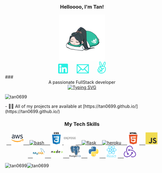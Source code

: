  ### <div align="center" >Helloooo, I'm Tan!</div>
<div align="center">
  <img src="mesleep.gif" width=30%></img></div>
   <div/>
 <div align="center">
 <a href="https://www.linkedin.com/in/tan-nguyen-8b0a8a257"><img width="32px" alt="Linkedln" title="Linkedln" src="linklogo1.png"/></a>
  &#8287;&#8287;&#8287;&#8287;&#8287;
 <a href="mailto:taan3311@gmail.com"><img width="41px" alt="Gmail" title="Gmail" src="mail7.png"/></a>
  &#8287;&#8287;&#8287;&#8287;&#8287;
 <a href="https://wellfound.com/u/tan-nguyen-47"><img width="27px" alt="AngelList" title="AngelList" src="angelimg.png"/></a>
</div>
   <div/>
 ### <div align="center">A passionate FullStack developer</div>
   
  <div align="center">
  <a href="https://git.io/typing-svg">
    <img src="https://readme-typing-svg.demolab.com?font=Fira+Code&size=17&pause=1000&color=22C4D7&width=435&lines=Who+also+likes+to+sleep+and+play+Valorant" alt="Typing SVG" /></a></div>




<div/>


<p align="left"> <img src="https://komarev.com/ghpvc/?username=tan0699&label=Profile%20views&color=0e75b6&style=flat" alt="tan0699" /> </p>
<div/>
- 👨‍💻 All of my projects are available at [https://tan0699.github.io/](https://tan0699.github.io/)

<p align="left">
</p>
<div/>
<h3 align="center">My Tech Skills</h3>
<p align="center"> <a href="https://aws.amazon.com" target="_blank" rel="noreferrer"> 
 &#8287;&#8287;&#8287;
 <img src="https://raw.githubusercontent.com/devicons/devicon/master/icons/amazonwebservices/amazonwebservices-original-wordmark.svg" alt="aws" width="40" height="40"/> </a> <a href="https://www.gnu.org/software/bash/" target="_blank" rel="noreferrer"> 
 &#8287;&#8287;&#8287;
 <img src="https://www.vectorlogo.zone/logos/gnu_bash/gnu_bash-icon.svg" alt="bash" width="40" height="40"/> </a> <a href="https://www.w3schools.com/css/" target="_blank" rel="noreferrer"> 
 &#8287;&#8287;&#8287;
 <img src="https://raw.githubusercontent.com/devicons/devicon/master/icons/css3/css3-original-wordmark.svg" alt="css3" width="40" height="40"/> </a> <a href="https://expressjs.com" target="_blank" rel="noreferrer"> <img src="https://raw.githubusercontent.com/devicons/devicon/master/icons/express/express-original-wordmark.svg" alt="express" width="40" height="40"/> </a> <a href="https://flask.palletsprojects.com/" target="_blank" rel="noreferrer"> 
 &#8287;&#8287;&#8287;
 <img src="https://www.vectorlogo.zone/logos/pocoo_flask/pocoo_flask-icon.svg" alt="flask" width="40" height="40"/> </a> <a href="https://heroku.com" target="_blank" rel="noreferrer"> 
 &#8287;&#8287;&#8287;
 <img src="https://www.vectorlogo.zone/logos/heroku/heroku-icon.svg" alt="heroku" width="40" height="40"/> </a> <a href="https://www.w3.org/html/" target="_blank" rel="noreferrer"> 
 &#8287;&#8287;&#8287;
 <img src="https://raw.githubusercontent.com/devicons/devicon/master/icons/html5/html5-original-wordmark.svg" alt="html5" width="40" height="40"/> </a> <a href="https://developer.mozilla.org/en-US/docs/Web/JavaScript" target="_blank" rel="noreferrer"> 
 &#8287;&#8287;&#8287;
 <img src="https://raw.githubusercontent.com/devicons/devicon/master/icons/javascript/javascript-original.svg" alt="javascript" width="40" height="40"/> </a> <a href="https://www.mysql.com/" target="_blank" rel="noreferrer">
 &#8287;&#8287;&#8287;
 <img src="https://raw.githubusercontent.com/devicons/devicon/master/icons/mysql/mysql-original-wordmark.svg" alt="mysql" width="40" height="40"/> </a> <a href="https://nodejs.org" target="_blank" rel="noreferrer"> 
 &#8287;&#8287;&#8287;
 <img src="https://raw.githubusercontent.com/devicons/devicon/master/icons/nodejs/nodejs-original-wordmark.svg" alt="nodejs" width="40" height="40"/> </a> <a href="https://www.postgresql.org" target="_blank" rel="noreferrer">
 &#8287;&#8287;&#8287;
 <img src="https://raw.githubusercontent.com/devicons/devicon/master/icons/postgresql/postgresql-original-wordmark.svg" alt="postgresql" width="40" height="40"/> </a> <a href="https://www.python.org" target="_blank" rel="noreferrer"> 
 &#8287;&#8287;&#8287;
 <img src="https://raw.githubusercontent.com/devicons/devicon/master/icons/python/python-original.svg" alt="python" width="40" height="40"/> </a> <a href="https://reactjs.org/" target="_blank" rel="noreferrer">
 &#8287;&#8287;&#8287;
 <img src="https://raw.githubusercontent.com/devicons/devicon/master/icons/react/react-original-wordmark.svg" alt="react" width="40" height="40"/> </a> <a href="https://redux.js.org" target="_blank" rel="noreferrer">
 &#8287;&#8287;&#8287;
 <img src="https://raw.githubusercontent.com/devicons/devicon/master/icons/redux/redux-original.svg" alt="redux" width="40" height="40"/> </a> </p>

<img width="50%" height="200px" align="center" src="https://github-readme-stats.vercel.app/api?username=tan0699&&bg_color=30,00ffeb,529aad&title_color=fff&text_color=fff,show_icons=true&locale=en" alt="tan0699" /><img width="50%" height="220px" align="center" src="https://github-readme-streak-stats.herokuapp.com/?user=tan0699&" alt="tan0699" />
